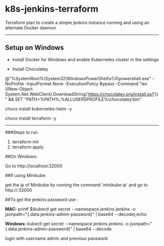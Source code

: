 # k8s-jenkins-terraform
Terraform plan to create a simple jenkins instance running and using an alternate Docker daemon

-----------------------

## Setup on Windows 

* Install Docker for Windows and enable Kubernetes cluster in the settings

* Install Chocolatey

@"%SystemRoot%\System32\WindowsPowerShell\v1.0\powershell.exe" -NoProfile -InputFormat None -ExecutionPolicy Bypass -Command "iex ((New-Object System.Net.WebClient).DownloadString('https://chocolatey.org/install.ps1'))" && SET "PATH=%PATH%;%ALLUSERSPROFILE%\chocolatey\bin"

choco install kubernetes-helm -y

choco install terraform -y


-----------------------
###Steps to run  

1) terraform init
2) terraform apply

##On Windows:

Go to http://localhost:32000

##If using Minikube:

get the ip of Minikube by running the command 'minikube ip' and go to http://<minikube ip value>:32000

##To get the jenkins password use : 

**MAC:** printf $(kubectl get secret --namespace jenkins jenkins -o jsonpath="{.data.jenkins-admin-password}" | base64 --decode);echo

**Windows:** kubectl get secret --namespace jenkins jenkins -o jsonpath="{.data.jenkins-admin-password}" | base64 --decode

login with username admin and previous password
